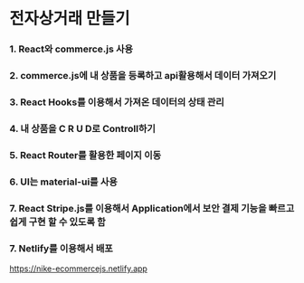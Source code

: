 # 전자상거래 만들기

### 1. React와 commerce.js 사용

### 2. commerce.js에 내 상품을 등록하고 api활용해서 데이터 가져오기

### 3. React Hooks를 이용해서 가져온 데이터의 상태 관리

### 4. 내 상품을 C R U D로 Controll하기

### 5. React Router를 활용한 페이지 이동

### 6. UI는 material-ui를 사용

### 7. React Stripe.js를 이용해서 Application에서 보안 결제 기능을 빠르고 쉽게 구현 할 수 있도록 함

### 7. Netlify를 이용해서 배포

https://nike-ecommercejs.netlify.app
